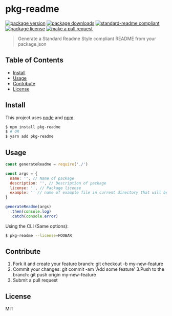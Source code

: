 
# pkg-readme
[![package version](https://img.shields.io/npm/v/pkg-readme.svg?style=flat-square)](https://npmjs.org/package/pkg-readme)
[![package downloads](https://img.shields.io/npm/dm/pkg-readme.svg?style=flat-square)](https://npmjs.org/package/pkg-readme)
[![standard-readme compliant](https://img.shields.io/badge/readme%20style-standard-brightgreen.svg?style=flat-square)](https://github.com/RichardLitt/standard-readme)
[![package license](https://img.shields.io/npm/l/pkg-readme.svg?style=flat-square)](https://npmjs.org/package/pkg-readme)
[![make a pull request](https://img.shields.io/badge/PRs-welcome-brightgreen.svg?style=flat-square)](http://makeapullrequest.com)

> Generate a Standard Readme Style compliant README from your package.json

## Table of Contents

- [Install](#install)
- [Usage](#usage)
- [Contribute](#contribute)
- [License](#License)

## Install

This project uses [node](https://nodejs.org) and [npm](https://www.npmjs.com). 

```sh
$ npm install pkg-readme
$ # OR
$ yarn add pkg-readme
```

## Usage

```js
const generateReadme = require('./')

const args = {
  name: '', // Name of package
  description: '', // Description of package
  license: '', // Package license
  example: '' // name of example file in current directory that will be put into the usage section as code block
}

generateReadme(args)
  .then(console.log)
  .catch(console.error)

```

Using the CLI (Same options):

```sh
$ pkg-readme --license=FOOBAR
```

## Contribute

1. Fork it and create your feature branch: git checkout -b my-new-feature
2. Commit your changes: git commit -am 'Add some feature'
3.Push to the branch: git push origin my-new-feature 
4. Submit a pull request

## License

MIT
    
